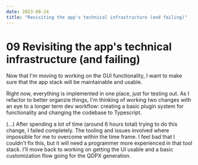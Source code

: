 ```yaml
---
date: 2023-08-24
title: "Revisiting the app's technical infrastructure (and failing)"
---
```


# 09 Revisiting the app's technical infrastructure (and failing)

Now that I'm moving to working on the GUI functionality, I want to make sure that the app stack will be maintainable and usable.

Right now, everything is implemented in one place, just for testing out. As I refactor to better organzie things, I'm thinking of working two changes with an eye to a longer term dev workflow: creating a basic plugin system for functionality and changing the codebase to Typescript.

(...) After spending a lot of time (around 6 hours total) trying to do this change, I failed completely. The tooling and issues involved where impossible for me to overcome within the time frame. I feel bad that I couldn't fix this, but it will need a programmer more experienced in that tool stack. I'll move back to working on getting the UI usable and a basic customization flow going for the QDPX generation.

